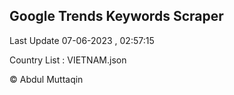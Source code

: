 

## Google Trends Keywords Scraper 
 
Last Update 07-06-2023 , 02:57:15

Country List :
VIETNAM.json



© Abdul Muttaqin 

